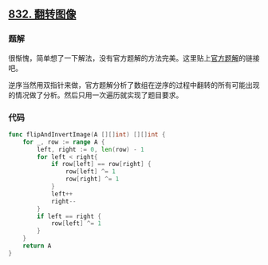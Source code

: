 ## [832. 翻转图像](https://leetcode-cn.com/problems/flipping-an-image/)

### 题解

很惭愧，简单想了一下解法，没有官方题解的方法完美。这里贴上[官方题解](https://leetcode-cn.com/problems/flipping-an-image/solution/fan-zhuan-tu-xiang-by-leetcode-solution-yljd/)的链接吧。

逆序当然用双指针来做，官方题解分析了数组在逆序的过程中翻转的所有可能出现的情况做了分析。然后只用一次遍历就实现了题目要求。

### 代码

```go
func flipAndInvertImage(A [][]int) [][]int {
    for _, row := range A {
        left, right := 0, len(row) - 1
        for left < right{
            if row[left] == row[right] {
                row[left] ^= 1
                row[right] ^= 1
            }
            left++
            right--  
        }
        if left == right {
            row[left] ^= 1
        }
    }
    return A
}
```

